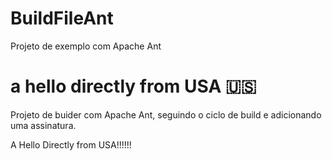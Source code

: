 # BuildFileAnt
Projeto de exemplo com Apache Ant

a hello directly from USA 🇺🇸
=======
Projeto de buider com Apache Ant, seguindo o ciclo de build e adicionando uma assinatura.

A Hello Directly from USA!!!!!!
